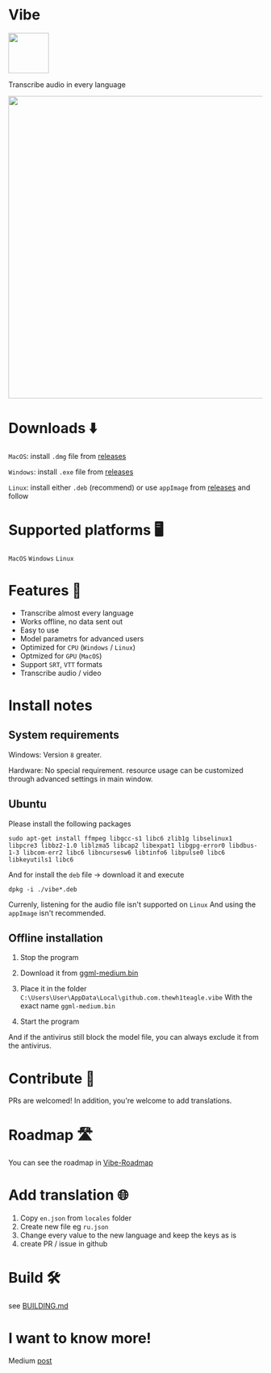 

# Vibe 
<img src="https://github.com/thewh1teagle/vibe/assets/61390950/5992e90b-f602-4155-bfe2-ccec3ae4268a" width=80>


Transcribe audio in every language

<img src="https://github.com/thewh1teagle/vibe/assets/61390950/ece19b81-26c6-4c13-81de-33175bb898d9" width=600>

# Downloads ⬇️
`MacOS`: install `.dmg` file from [releases](https://github.com/thewh1teagle/vibe/releases)

`Windows`: install `.exe` file from [releases](https://github.com/thewh1teagle/vibe/releases)

`Linux`: install either `.deb` (recommend) or use `appImage` from [releases](https://github.com/thewh1teagle/vibe/releases) and follow

# Supported platforms 🖥️
`MacOS`
`Windows`
`Linux`

# Features 🌟
- Transcribe almost every language
- Works offline, no data sent out
- Easy to use
- Model parametrs for advanced users
- Optimized for `CPU` (`Windows` / `Linux`)
- Optmized for `GPU` (`MacOS`)
- Support `SRT`, `VTT` formats
- Transcribe audio / video


# Install notes
## System requirements
Windows: Version `8` greater.

Hardware:
No special requirement. resource usage can be customized through advanced settings in main window.

## Ubuntu
Please install the following packages
```console
sudo apt-get install ffmpeg libgcc-s1 libc6 zlib1g libselinux1 libpcre3 libbz2-1.0 liblzma5 libcap2 libexpat1 libgpg-error0 libdbus-1-3 libcom-err2 libc6 libncursesw6 libtinfo6 libpulse0 libc6 libkeyutils1 libc6
```
And for install the `deb` file -> download it and execute
```console
dpkg -i ./vibe*.deb
```
Currenly, listening for the audio file isn't supported on `Linux`
And using the `appImage` isn't recommended.

## Offline installation

1. Stop the program

2. Download it from [ggml-medium.bin](https://huggingface.co/ggerganov/whisper.cpp/resolve/main/ggml-medium.bin?download=true)

3. Place it in the folder `C:\Users\User\AppData\Local\github.com.thewh1teagle.vibe` With the exact name `ggml-medium.bin`

4. Start the program

And if the antivirus still block the model file, you can always exclude it from the antivirus.


# Contribute 🤝
PRs are welcomed!
In addition, you're welcome to add translations.

# Roadmap 🛣️
You can see the roadmap in [Vibe-Roadmap](https://github.com/users/thewh1teagle/projects/5/views/1)

# Add translation 🌐
1. Copy `en.json` from `locales` folder
2. Create new file eg `ru.json`
3. Change every value to the new language and keep the keys as is
4. create PR / issue in github

# Build 🛠️

see [BUILDING.md](BUILDING.md)

# I want to know more!
Medium [post](https://medium.com/@thewh1teagle/creating-vibe-multilingual-audio-transcription-872ab6d9dbb0)
